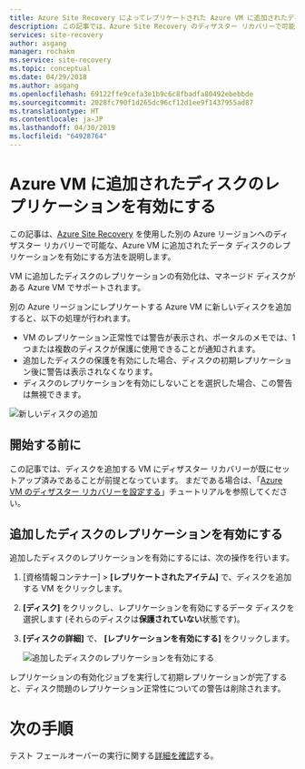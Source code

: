 ```yaml
---
title: Azure Site Recovery によってレプリケートされた Azure VM に追加されたディスクのレプリケーションを有効にする | Microsoft Docs
description: この記事では、Azure Site Recovery のディザスター リカバリーで可能な、Azure VM に追加されたディスクのレプリケーションを有効にする方法を説明します。
services: site-recovery
author: asgang
manager: rochakm
ms.service: site-recovery
ms.topic: conceptual
ms.date: 04/29/2018
ms.author: asgang
ms.openlocfilehash: 69122ffe9cefa3e1b9c6c8fbadfa80492ebebbde
ms.sourcegitcommit: 2028fc790f1d265dc96cf12d1ee9f1437955ad87
ms.translationtype: HT
ms.contentlocale: ja-JP
ms.lasthandoff: 04/30/2019
ms.locfileid: "64928764"
---
```

# <a name="enable-replication-for-a-disk-added-to-an-azure-vm"></a>Azure VM に追加されたディスクのレプリケーションを有効にする


この記事は、[Azure Site Recovery](site-recovery-overview.md) を使用した別の Azure リージョンへのディザスター リカバリーで可能な、Azure VM に追加されたデータ ディスクのレプリケーションを有効にする方法を説明します。

VM に追加したディスクのレプリケーションの有効化は、マネージド ディスクがある Azure VM でサポートされます。

別の Azure リージョンにレプリケートする Azure VM に新しいディスクを追加すると、以下の処理が行われます。

-   VM のレプリケーション正常性では警告が表示され、ポータルのメモでは、1 つまたは複数のディスクが保護に使用できることが通知されます。
-   追加したディスクの保護を有効にした場合、ディスクの初期レプリケーション後に警告は表示されなくなります。
-   ディスクのレプリケーションを有効にしないことを選択した場合、この警告は無視できます。

![新しいディスクの追加](./media/azure-to-azure-enable-replication-added-disk/newdisk.png)



## <a name="before-you-start"></a>開始する前に

この記事では、ディスクを追加する VM にディザスター リカバリーが既にセットアップ済みであることが前提となっています。 まだである場合は、「[Azure VM のディザスター リカバリーを設定する](azure-to-azure-tutorial-enable-replication.md)」チュートリアルを参照してください。 

## <a name="enable-replication-for-an-added-disk"></a>追加したディスクのレプリケーションを有効にする 

追加したディスクのレプリケーションを有効にするには、次の操作を行います。

1. [資格情報コンテナー] > **[レプリケートされたアイテム]** で、ディスクを追加する VM をクリックします。
2. **[ディスク]** をクリックし、レプリケーションを有効にするデータ ディスクを選択します (それらのディスクは**保護されていない**状態です)。
3.  **[ディスクの詳細]** で、 **[レプリケーションを有効にする]** をクリックします。

    ![追加したディスクのレプリケーションを有効にする](./media/azure-to-azure-enable-replication-added-disk/enabled-added.png)

レプリケーションの有効化ジョブを実行して初期レプリケーションが完了すると、ディスク問題のレプリケーション正常性についての警告は削除されます。



# <a name="next-steps"></a>次の手順

テスト フェールオーバーの実行に関する[詳細を確認](site-recovery-test-failover-to-azure.md)する。
